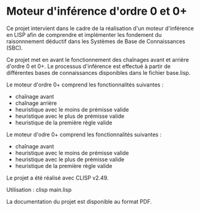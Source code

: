 Moteur d'inférence d'ordre 0 et 0+
==

Ce projet intervient dans le cadre de la réalisation d'un moteur d'inférence en LISP afin de comprendre et implémenter les fondement du raisonnnement déductif dans les Systèmes de Base de Connaissances (SBC).

Ce projet met en avant le fonctionnement des chaînages avant et arrière d'ordre 0 et 0+. Le processus d'inférence est effectué à partir de différentes bases de connaissances disponibles dans le fichier base.lisp.

Le moteur d'ordre 0+ comprend les fonctionnalités suivantes :
- chaînage avant
- chaînage arrière
- heuristique avec le moins de prémisse valide
- heuristique avec le plus de prémisse valide
- heuristique de la première règle valide

Le moteur d'odre 0+ comprend les fonctionnalités suivantes :
- chaînage avant
- heuristique avec le moins de prémisse valide
- heuristique avec le plus de prémisse valide
- heuristique de la première règle valide

Le projet a été réalisé avec CLISP v2.49.

Utilisation : clisp main.lisp

La documentation du projet est disponible au format PDF.
